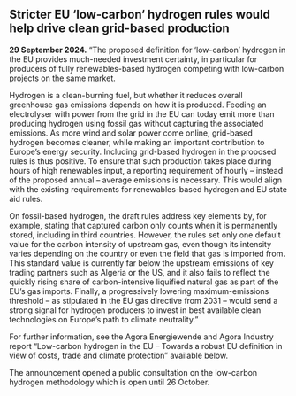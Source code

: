 ##  Stricter EU ‘low-carbon‘ hydrogen rules would help drive clean grid-based production 
**29 September 2024.** “The proposed definition for ‘low-carbon’ hydrogen in the EU provides much-needed investment certainty, in particular for producers of fully renewables-based hydrogen competing with low-carbon projects on the same market.   
  
Hydrogen is a clean-burning fuel, but whether it reduces overall greenhouse gas emissions depends on how it is produced. Feeding an electrolyser with power from the grid in the EU can today emit more than producing hydrogen using fossil gas without capturing the associated emissions. As more wind and solar power come online, grid-based hydrogen becomes cleaner, while making an important contribution to Europe’s energy security. Including grid-based hydrogen in the proposed rules is thus positive. To ensure that such production takes place during hours of high renewables input, a reporting requirement of hourly – instead of the proposed annual – average emissions is necessary. This would align with the existing requirements for renewables-based hydrogen and EU state aid rules.   
  
On fossil-based hydrogen, the draft rules address key elements by, for example, stating that captured carbon only counts when it is permanently stored, including in third countries. However, the rules set only one default value for the carbon intensity of upstream gas, even though its intensity varies depending on the country or even the field that gas is imported from. This standard value is currently far below the upstream emissions of key trading partners such as Algeria or the US, and it also fails to reflect the quickly rising share of carbon-intensive liquified natural gas as part of the EU’s gas imports. Finally, a progressively lowering maximum-emissions threshold – as stipulated in the EU gas directive from 2031 – would send a strong signal for hydrogen producers to invest in best available clean technologies on Europe’s path to climate neutrality.”  
  
For further information, see the Agora Energiewende and Agora Industry report “Low-carbon hydrogen in the EU – Towards a robust EU definition in view of costs, trade and climate protection” available below.  
  
The announcement opened a public consultation on the low-carbon hydrogen methodology which is open until 26 October.